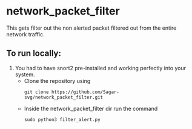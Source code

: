 # network_packet_filter
This gets filter out the non alerted packet 
filtered out from the entire network traffic.

## To run locally:
1. You had to have snort2 pre-installed and 
   working perfectly into your system.
   - Clone the repository using 
      ```
      git clone https://github.com/Sagar-svg/network_packet_filter.git
      ```
   - Inside the network_packet_filter dir run the command
      ```
      sudo python3 filter_alert.py
      ```
